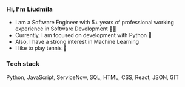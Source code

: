 ### Hi, I'm Liudmila

- I am a Software Engineer with 5+ years of professional working experience in Software Development 👩‍💻
- Currently, I am focused on development with Python 🐍
- Also, I have a strong interest in Machine Learning
- I like to play tennis 🎾

### Tech stack
Python, JavaScript, ServiceNow, SQL, HTML, CSS, React, JSON, GIT

<!--
**liupi/liupi** is a ✨ _special_ ✨ repository because its `README.md` (this file) appears on your GitHub profile.

Here are some ideas to get you started:

- 🔭 I’m currently working on ...
- 🌱 I’m currently learning ...
- 👯 I’m looking to collaborate on ...
- 🤔 I’m looking for help with ...
- 💬 Ask me about ...
- 📫 How to reach me: ...
- 😄 Pronouns: ...
- ⚡ Fun fact: ...
-->
